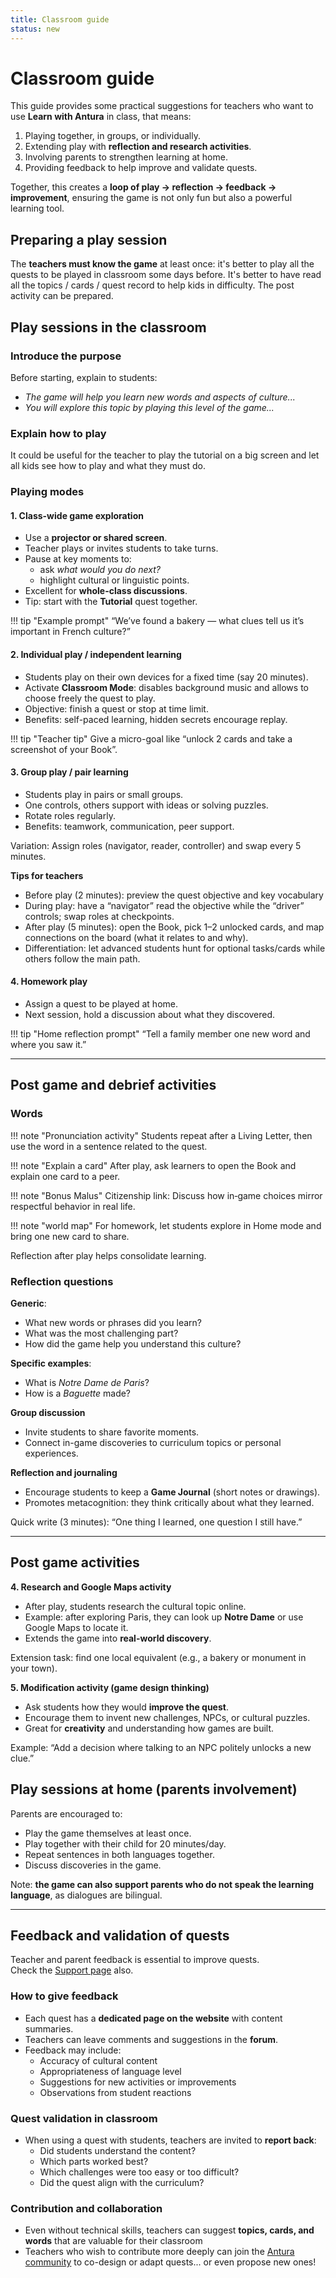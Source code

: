 ```yaml
---
title: Classroom guide
status: new
---
```


# Classroom guide

This guide provides some practical suggestions for teachers who want to use **Learn with Antura** in class, that means:  

1. Playing together, in groups, or individually.  
2. Extending play with **reflection and research activities**.  
3. Involving parents to strengthen learning at home.  
4. Providing feedback to help improve and validate quests.  

Together, this creates a **loop of play → reflection → feedback → improvement**, ensuring the game is not only fun but also a powerful learning tool.  

## Preparing a play session
The **teachers must know the game** at least once: it's better to play all the quests to be played in classroom some days before. 
It's better to have read all the topics / cards / quest record to help kids in difficulty.
The post activity can be prepared.

## Play sessions in the classroom

### Introduce the purpose

Before starting, explain to students:  

- _The game will help you learn new words and aspects of culture..._  
- _You will explore this topic by playing this level of the game..._  

### Explain how to play
It could be useful for the teacher to play the tutorial on a big screen and let all kids see how to play and what they must do.

### Playing modes  

#### 1. Class-wide game exploration

- Use a **projector or shared screen**.  
- Teacher plays or invites students to take turns.  
- Pause at key moments to:  
    - ask _what would you do next?_  
    - highlight cultural or linguistic points.  
- Excellent for **whole-class discussions**.  
- Tip: start with the **Tutorial** quest together.  

!!! tip "Example prompt"
    “We’ve found a bakery — what clues tell us it’s important in French culture?”  

#### 2. Individual play / independent learning

- Students play on their own devices for a fixed time (say 20 minutes).  
- Activate **Classroom Mode**: disables background music and allows to choose freely the quest to play.  
- Objective: finish a quest or stop at time limit.  
- Benefits: self-paced learning, hidden secrets encourage replay.  

!!! tip "Teacher tip"
    Give a micro-goal like “unlock 2 cards and take a screenshot of your Book”.  

#### 3. Group play / pair learning

- Students play in pairs or small groups.  
- One controls, others support with ideas or solving puzzles.  
- Rotate roles regularly.  
- Benefits: teamwork, communication, peer support.  

Variation: Assign roles (navigator, reader, controller) and swap every 5 minutes.  

**Tips for teachers**

- Before play (2 minutes): preview the quest objective and key vocabulary
- During play: have a “navigator” read the objective while the “driver” controls; swap roles at checkpoints.  
- After play (5 minutes): open the Book, pick 1–2 unlocked cards, and map connections on the board (what it relates to and why).  
- Differentiation: let advanced students hunt for optional tasks/cards while others follow the main path.  

#### 4. Homework play

- Assign a quest to be played at home.  
- Next session, hold a discussion about what they discovered.  

!!! tip "Home reflection prompt"
    “Tell a family member one new word and where you saw it.”  

---

## Post game and debrief activities

### Words

!!! note "Pronunciation activity"
    Students repeat after a Living Letter, then use the word in a sentence related to the quest.  

!!! note "Explain a card"
    After play, ask learners to open the Book and explain one card to a peer.  

!!! note "Bonus Malus"
    Citizenship link: Discuss how in‑game choices mirror respectful behavior in real life.  

!!! note "world map"
    For homework, let students explore in Home mode and bring one new card to share.  


Reflection after play helps consolidate learning.  

### Reflection questions

**Generic**:  

- What new words or phrases did you learn?  
- What was the most challenging part?  
- How did the game help you understand this culture?  

**Specific examples**:  

- What is _Notre Dame de Paris_?  
- How is a _Baguette_ made?  

**Group discussion**  

- Invite students to share favorite moments.  
- Connect in-game discoveries to curriculum topics or personal experiences.  

**Reflection and journaling**  

- Encourage students to keep a **Game Journal** (short notes or drawings).  
- Promotes metacognition: they think critically about what they learned.  

Quick write (3 minutes): “One thing I learned, one question I still have.”  

---

## Post game activities

**4. Research and Google Maps activity**  

- After play, students research the cultural topic online.  
- Example: after exploring Paris, they can look up **Notre Dame** or use Google Maps to locate it.  
- Extends the game into **real-world discovery**.  

Extension task: find one local equivalent (e.g., a bakery or monument in your town).  

**5. Modification activity (game design thinking)**  

- Ask students how they would **improve the quest**.  
- Encourage them to invent new challenges, NPCs, or cultural puzzles.  
- Great for **creativity** and understanding how games are built.  

Example: “Add a decision where talking to an NPC politely unlocks a new clue.”  

## Play sessions at home (parents involvement)

Parents are encouraged to:  

- Play the game themselves at least once.  
- Play together with their child for 20 minutes/day.  
- Repeat sentences in both languages together.  
- Discuss discoveries in the game.  

Note: **the game can also support parents who do not speak the learning language**, as dialogues are bilingual.  

---

## Feedback and validation of quests

Teacher and parent feedback is essential to improve quests.  
Check the [Support page](./support.md) also.  

### How to give feedback

- Each quest has a **dedicated page on the website** with content summaries.  
- Teachers can leave comments and suggestions in the **forum**.  
- Feedback may include:  
  - Accuracy of cultural content  
  - Appropriateness of language level  
  - Suggestions for new activities or improvements  
  - Observations from student reactions  

### Quest validation in classroom

- When using a quest with students, teachers are invited to **report back**:  
  - Did students understand the content?  
  - Which parts worked best?  
  - Which challenges were too easy or too difficult?  
  - Did the quest align with the curriculum?  

### Contribution and collaboration

- Even without technical skills, teachers can suggest **topics, cards, and words** that are valuable for their classroom
- Teachers who wish to contribute more deeply can join the [Antura community](https://antura.discourse.group/) to co-design or adapt quests... or even propose new ones!  
